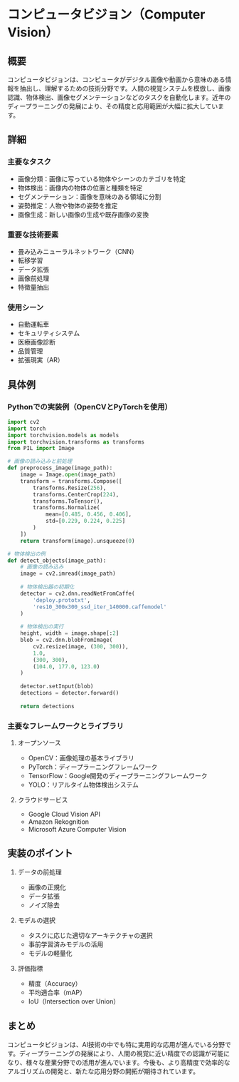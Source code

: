 # コンピュータビジョン（Computer Vision）

## 概要
コンピュータビジョンは、コンピュータがデジタル画像や動画から意味のある情報を抽出し、理解するための技術分野です。人間の視覚システムを模倣し、画像認識、物体検出、画像セグメンテーションなどのタスクを自動化します。近年のディープラーニングの発展により、その精度と応用範囲が大幅に拡大しています。

## 詳細

### 主要なタスク
- 画像分類：画像に写っている物体やシーンのカテゴリを特定
- 物体検出：画像内の物体の位置と種類を特定
- セグメンテーション：画像を意味のある領域に分割
- 姿勢推定：人物や物体の姿勢を推定
- 画像生成：新しい画像の生成や既存画像の変換

### 重要な技術要素
- 畳み込みニューラルネットワーク（CNN）
- 転移学習
- データ拡張
- 画像前処理
- 特徴量抽出

### 使用シーン
- 自動運転車
- セキュリティシステム
- 医療画像診断
- 品質管理
- 拡張現実（AR）

## 具体例

### Pythonでの実装例（OpenCVとPyTorchを使用）
```python
import cv2
import torch
import torchvision.models as models
import torchvision.transforms as transforms
from PIL import Image

# 画像の読み込みと前処理
def preprocess_image(image_path):
    image = Image.open(image_path)
    transform = transforms.Compose([
        transforms.Resize(256),
        transforms.CenterCrop(224),
        transforms.ToTensor(),
        transforms.Normalize(
            mean=[0.485, 0.456, 0.406],
            std=[0.229, 0.224, 0.225]
        )
    ])
    return transform(image).unsqueeze(0)

# 物体検出の例
def detect_objects(image_path):
    # 画像の読み込み
    image = cv2.imread(image_path)
    
    # 物体検出器の初期化
    detector = cv2.dnn.readNetFromCaffe(
        'deploy.prototxt',
        'res10_300x300_ssd_iter_140000.caffemodel'
    )
    
    # 物体検出の実行
    height, width = image.shape[:2]
    blob = cv2.dnn.blobFromImage(
        cv2.resize(image, (300, 300)),
        1.0,
        (300, 300),
        (104.0, 177.0, 123.0)
    )
    
    detector.setInput(blob)
    detections = detector.forward()
    
    return detections
```

### 主要なフレームワークとライブラリ
1. オープンソース
   - OpenCV：画像処理の基本ライブラリ
   - PyTorch：ディープラーニングフレームワーク
   - TensorFlow：Google開発のディープラーニングフレームワーク
   - YOLO：リアルタイム物体検出システム

2. クラウドサービス
   - Google Cloud Vision API
   - Amazon Rekognition
   - Microsoft Azure Computer Vision

## 実装のポイント
1. データの前処理
   - 画像の正規化
   - データ拡張
   - ノイズ除去

2. モデルの選択
   - タスクに応じた適切なアーキテクチャの選択
   - 事前学習済みモデルの活用
   - モデルの軽量化

3. 評価指標
   - 精度（Accuracy）
   - 平均適合率（mAP）
   - IoU（Intersection over Union）

## まとめ
コンピュータビジョンは、AI技術の中でも特に実用的な応用が進んでいる分野です。ディープラーニングの発展により、人間の視覚に近い精度での認識が可能になり、様々な産業分野での活用が進んでいます。今後も、より高精度で効率的なアルゴリズムの開発と、新たな応用分野の開拓が期待されています。 

